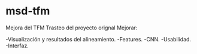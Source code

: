 # msd-tfm
Mejora del TFM
Trasteo del proyecto orignal
Mejorar:

-Visualización y resultados del alineamiento.
-Features.
-CNN.
-Usabilidad.
-Interfaz.
